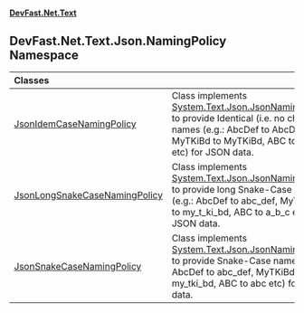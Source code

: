 #### [DevFast.Net.Text](index.md 'index')

## DevFast.Net.Text.Json.NamingPolicy Namespace

| Classes | |
| :--- | :--- |
| [JsonIdemCaseNamingPolicy](DevFast.Net.Text.Json.NamingPolicy.JsonIdemCaseNamingPolicy.md 'DevFast.Net.Text.Json.NamingPolicy.JsonIdemCaseNamingPolicy') | Class implements [System.Text.Json.JsonNamingPolicy](https://docs.microsoft.com/en-us/dotnet/api/System.Text.Json.JsonNamingPolicy 'System.Text.Json.JsonNamingPolicy') to provide Identical (i.e. no change) names (e.g.: AbcDef to AbcDef, MyTKiBd to MyTKiBd, ABC to ABC etc) for JSON data. |
| [JsonLongSnakeCaseNamingPolicy](DevFast.Net.Text.Json.NamingPolicy.JsonLongSnakeCaseNamingPolicy.md 'DevFast.Net.Text.Json.NamingPolicy.JsonLongSnakeCaseNamingPolicy') | Class implements [System.Text.Json.JsonNamingPolicy](https://docs.microsoft.com/en-us/dotnet/api/System.Text.Json.JsonNamingPolicy 'System.Text.Json.JsonNamingPolicy') to provide long Snake-Case names (e.g.: AbcDef to abc_def, MyTKiBd to my_t_ki_bd, ABC to a_b_c etc) for JSON data. |
| [JsonSnakeCaseNamingPolicy](DevFast.Net.Text.Json.NamingPolicy.JsonSnakeCaseNamingPolicy.md 'DevFast.Net.Text.Json.NamingPolicy.JsonSnakeCaseNamingPolicy') | Class implements [System.Text.Json.JsonNamingPolicy](https://docs.microsoft.com/en-us/dotnet/api/System.Text.Json.JsonNamingPolicy 'System.Text.Json.JsonNamingPolicy') to provide Snake-Case names (e.g.: AbcDef to abc_def, MyTKiBd to my_tki_bd, ABC to abc etc) for JSON data. |
